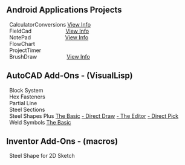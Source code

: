 ## **Android Applications Projects**  
&nbsp; CalculatorConversions   [View Info](https://michelvilleneuve.github.io/CalcConv/)  
&nbsp; FieldCad &nbsp;&nbsp;&nbsp;&nbsp;&nbsp;&nbsp;&nbsp;&nbsp;&nbsp;&nbsp;&nbsp;&nbsp;&nbsp;&nbsp;&nbsp;&nbsp;&nbsp;&nbsp;&nbsp;&nbsp;&nbsp;  [View Info](https://michelvilleneuve.github.io/FieldCAD/)    
&nbsp; NotePad  &nbsp;&nbsp;&nbsp;&nbsp;&nbsp;&nbsp;&nbsp;&nbsp;&nbsp;&nbsp;&nbsp;&nbsp;&nbsp;&nbsp;&nbsp;&nbsp;&nbsp;&nbsp;&nbsp;&nbsp;&nbsp;   [View Info](https://michelvilleneuve.github.io/MyNotePad/)  
&nbsp; FlowChart  
&nbsp; ProjectTimer  
&nbsp; BrushDraw  &nbsp;&nbsp;&nbsp;&nbsp;&nbsp;&nbsp;&nbsp;&nbsp;&nbsp;&nbsp;&nbsp;&nbsp;&nbsp;&nbsp;&nbsp;&nbsp;&nbsp;&nbsp;  [View Info](https://michelvilleneuve.github.io/BrushDraw/)  

## **AutoCAD Add-Ons** - (VisualLisp)
&nbsp; Block System  
&nbsp; Hex Fasteners  
&nbsp; Partial Line  
&nbsp; Steel Sections  
&nbsp; Steel Shapes Plus [The Basic](https://addcom.github.io/Structural-Steel-Shape/) [- Direct Draw](https://addcom.github.io/Steel-Shape-Plus-Direct-Draw/) [- The Editor](https://addcom.github.io/Steel-Shape-Plus-Editor/) [- Direct Pick](https://addcom.github.io/Steel-Shape-Plus-Direct-Pick/)  
&nbsp; Weld Symbols  [The Basic](https://addcom.github.io/WeldSymbols/)  

## **Inventor Add-Ons** - (macros)  
&nbsp; Steel Shape for 2D Sketch  
